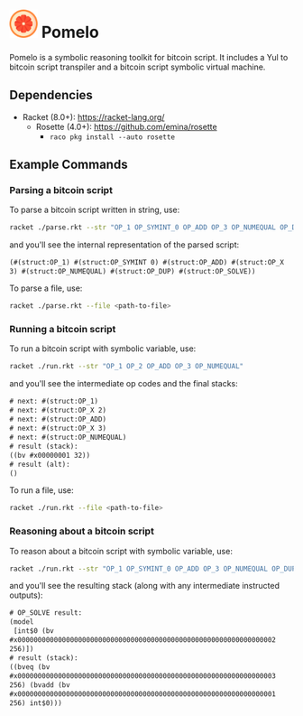 <div align="left">
  <h1>
    <img src="./resources/pomelo.png" width=50>
  	Pomelo
  </h1>
</div>


Pomelo is a symbolic reasoning toolkit for bitcoin script. It includes a Yul to bitcoin script transpiler and a bitcoin script symbolic virtual machine.

## Dependencies

- Racket (8.0+): https://racket-lang.org/
  - Rosette (4.0+): https://github.com/emina/rosette
    - `raco pkg install --auto rosette`

## Example Commands

### Parsing a bitcoin script

To parse a bitcoin script written in string, use:

```bash
racket ./parse.rkt --str "OP_1 OP_SYMINT_0 OP_ADD OP_3 OP_NUMEQUAL OP_DUP OP_SOLVE"
```

and you'll see the internal representation of the parsed script:

```
(#(struct:OP_1) #(struct:OP_SYMINT 0) #(struct:OP_ADD) #(struct:OP_X 3) #(struct:OP_NUMEQUAL) #(struct:OP_DUP) #(struct:OP_SOLVE))
```

To parse a file, use:

```bash
racket ./parse.rkt --file <path-to-file>
```

### Running a bitcoin script

To run a bitcoin script with symbolic variable, use:

```bash
racket ./run.rkt --str "OP_1 OP_2 OP_ADD OP_3 OP_NUMEQUAL"
```

and you'll see the intermediate op codes and the final stacks:

```
# next: #(struct:OP_1)
# next: #(struct:OP_X 2)
# next: #(struct:OP_ADD)
# next: #(struct:OP_X 3)
# next: #(struct:OP_NUMEQUAL)
# result (stack):
((bv #x00000001 32))
# result (alt):
()
```

To run a file, use:

```bash
racket ./run.rkt --file <path-to-file>
```

### Reasoning about a bitcoin script

To reason about a bitcoin script with symbolic variable, use:

```bash
racket ./run.rkt --str "OP_1 OP_SYMINT_0 OP_ADD OP_3 OP_NUMEQUAL OP_DUP OP_SOLVE"
```

and you'll see the resulting stack (along with any intermediate instructed outputs):

```
# OP_SOLVE result:
(model
 [int$0 (bv #x0000000000000000000000000000000000000000000000000000000000000002 256)])
# result (stack):
((bveq (bv #x0000000000000000000000000000000000000000000000000000000000000003 256) (bvadd (bv #x0000000000000000000000000000000000000000000000000000000000000001 256) int$0)))
```

